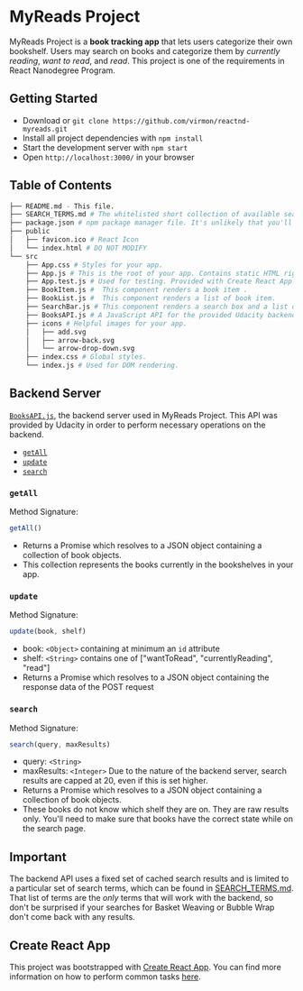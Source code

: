 # MyReads Project

MyReads Project is a **book tracking app** that lets users categorize their own bookshelf. Users may search on books and categorize them by _currently reading_, _want to read_, and _read_. This project is one of the requirements in React Nanodegree Program.

## Getting Started
* Download or `git clone https://github.com/virmon/reactnd-myreads.git`
* Install all project dependencies with `npm install`
* Start the development server with `npm start`
* Open `http://localhost:3000/` in your browser

## Table of Contents
```bash
├── README.md - This file.
├── SEARCH_TERMS.md # The whitelisted short collection of available search terms for you to use with your app.
├── package.json # npm package manager file. It's unlikely that you'll need to modify this.
├── public
│   ├── favicon.ico # React Icon
│   └── index.html # DO NOT MODIFY
└── src
    ├── App.css # Styles for your app.
    ├── App.js # This is the root of your app. Contains static HTML right now.
    ├── App.test.js # Used for testing. Provided with Create React App.
    ├── BookItem.js #  This component renders a book item .
    ├── BookList.js #  This component renders a list of book item.
    ├── SearchBar.js # This component renders a search box and a list of books from the search results.
    ├── BooksAPI.js # A JavaScript API for the provided Udacity backend. Instructions for the methods are below.
    ├── icons # Helpful images for your app.
    │   ├── add.svg
    │   ├── arrow-back.svg
    │   └── arrow-drop-down.svg
    ├── index.css # Global styles.
    └── index.js # Used for DOM rendering.
```

## Backend Server

[`BooksAPI.js`](src/BooksAPI.js), the backend server used in MyReads Project. This API was provided by Udacity in order to perform necessary operations on the backend.

* [`getAll`](#getall)
* [`update`](#update)
* [`search`](#search)

### `getAll`

Method Signature:

```js
getAll()
```

* Returns a Promise which resolves to a JSON object containing a collection of book objects.
* This collection represents the books currently in the bookshelves in your app.

### `update`

Method Signature:

```js
update(book, shelf)
```

* book: `<Object>` containing at minimum an `id` attribute
* shelf: `<String>` contains one of ["wantToRead", "currentlyReading", "read"]  
* Returns a Promise which resolves to a JSON object containing the response data of the POST request

### `search`

Method Signature:

```js
search(query, maxResults)
```

* query: `<String>`
* maxResults: `<Integer>` Due to the nature of the backend server, search results are capped at 20, even if this is set higher.
* Returns a Promise which resolves to a JSON object containing a collection of book objects.
* These books do not know which shelf they are on. They are raw results only. You'll need to make sure that books have the correct state while on the search page.

## Important
The backend API uses a fixed set of cached search results and is limited to a particular set of search terms, which can be found in [SEARCH_TERMS.md](SEARCH_TERMS.md). That list of terms are the _only_ terms that will work with the backend, so don't be surprised if your searches for Basket Weaving or Bubble Wrap don't come back with any results.

## Create React App

This project was bootstrapped with [Create React App](https://github.com/facebookincubator/create-react-app). You can find more information on how to perform common tasks [here](https://github.com/facebookincubator/create-react-app/blob/master/packages/react-scripts/template/README.md).
